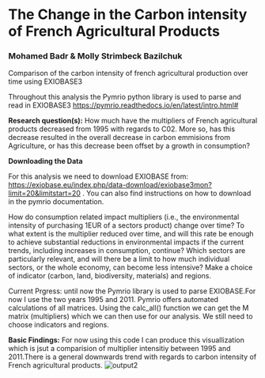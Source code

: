 # The Change in the Carbon intensity of French Agricultural Products
### Mohamed Badr & Molly Strimbeck Bazilchuk 

Comparison of the carbon intensity of french agricultural production over time using EXIOBASE3

Throughout this analysis the Pymrio python library is used to parse and read in EXIOBASE3
https://pymrio.readthedocs.io/en/latest/intro.html#

**Research question(s):** How much have the multipliers of French agricultural products decreased from 1995 with regards to C02. More so, has this decrease resulted in the overall decrease in carbon emmisions from Agriculture, or has this decrease been offset by a growth in consumption?


**Downloading the Data**

For this analysis we need to download EXIOBASE from: https://exiobase.eu/index.php/data-download/exiobase3mon?limit=20&limitstart=20 . You can also find instructions on how to download in the pymrio documentation. 

How do consumption related impact multipliers (i.e., the environmental intensity of purchasing 1EUR of a sectors product) change over time? To what extent is the multiplier reduced over time, and will this rate be enough to achieve substantial reductions in environmental impacts if the current trends, including increases in consumption, continue? Which sectors are particularly relevant, and will there be a limit to how much individual sectors, or the whole economy, can become less intensive? Make a choice of indicator (carbon, land, biodiversity, materials) and regions.

Current Prgress: until now the Pymrio library is used to parse EXIOBASE.For now I use the two years 1995 and 2011. Pymrio offers automated calculations of all matrices. Using the calc_all() function we can get the M matrix (multipliers) which we can then use for our analysis. We still need to choose indicators and regions.

**Basic Findings:**
For now using this code I can produce this visuallization which is jsut a comparision of multiplier intensitiy between 1995 and 2011.There is a general downwards trend with regards to carbon intensity of French agricultural products. 
![output2](https://user-images.githubusercontent.com/62759252/159942275-5e939b2f-030c-4149-8b15-729124a6bc25.png)
